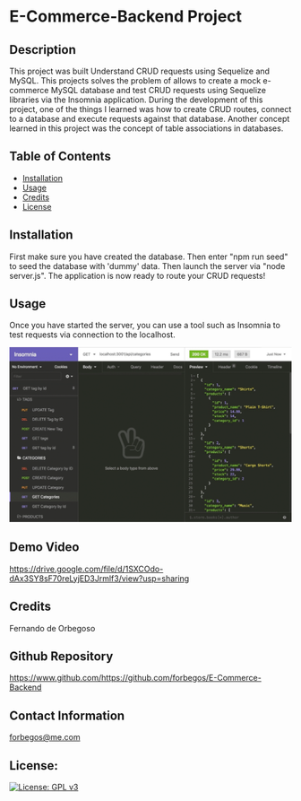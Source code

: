 # E-Commerce-Backend Project

## Description

This project was built Understand CRUD requests using Sequelize and MySQL. This projects solves the problem of allows to create a mock e-commerce MySQL database and test CRUD requests using Sequelize libraries via the Insomnia application.
During the development of this project, one of the things I learned was how to create CRUD routes, connect to a database and execute requests against that database. Another concept learned in this project was the concept of table associations in databases.

## Table of Contents

- [Installation](#installation)
- [Usage](#usage)
- [Credits](#credits)
- [License](#license)

## Installation

First make sure you have created the database. Then enter "npm run seed" to seed the database with 'dummy' data. Then launch the server via "node server.js". The application is now ready to route your CRUD requests!

## Usage

Once you have started the server, you can use a tool such as Insomnia to test requests via connection to the localhost.

![](./Assets/13-orm-homework-demo-01.gif)

## Demo Video

https://drive.google.com/file/d/1SXCOdo-dAx3SY8sF70reLyjED3Jrmlf3/view?usp=sharing

## Credits

Fernando de Orbegoso

## Github Repository

https://www.github.com/https://github.com/forbegos/E-Commerce-Backend

## Contact Information

forbegos@me.com

## License:

[![License: GPL v3](https://img.shields.io/badge/License-GPLv3-blue.svg)](https://www.gnu.org/licenses/gpl-3.0)
